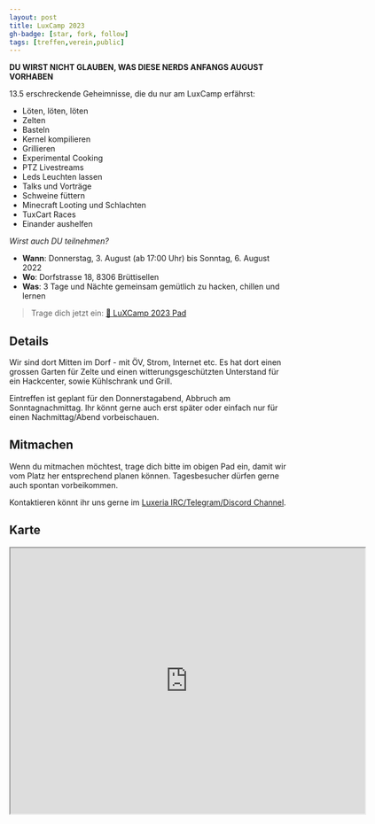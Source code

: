 ```yaml
---
layout: post
title: LuxCamp 2023
gh-badge: [star, fork, follow]
tags: [treffen,verein,public]
---
```


**DU WIRST NICHT GLAUBEN, WAS DIESE NERDS ANFANGS AUGUST VORHABEN**

13.5 erschreckende Geheimnisse, die du nur am LuxCamp erfährst:

- Löten, löten, löten
- Zelten
- Basteln
- Kernel kompilieren
- Grillieren
- Experimental Cooking
- PTZ Livestreams
- Leds Leuchten lassen
- Talks und Vorträge
- Schweine füttern
- Minecraft Looting und Schlachten
- TuxCart Races
- Einander aushelfen

_Wirst auch DU teilnehmen?_

 - **Wann**: Donnerstag, 3. August (ab 17:00 Uhr) bis Sonntag, 6. August 2022
 - **Wo**: Dorfstrasse 18, 8306 Brüttisellen
 - **Was**: 3 Tage und Nächte gemeinsam gemütlich zu hacken, chillen und lernen

> Trage dich jetzt ein: [📝 LuXCamp 2023 Pad](https://md.coredump.ch/ihbE0tFARv65ExTaOtsutw?both#)

## Details

Wir sind dort Mitten im Dorf - mit ÖV, Strom, Internet etc. Es hat dort einen
grossen Garten für Zelte und einen witterungsgeschützten Unterstand für ein
Hackcenter, sowie Kühlschrank und Grill.

Eintreffen ist geplant für den Donnerstagabend, Abbruch am Sonntagnachmittag.
Ihr könnt gerne auch erst später oder einfach nur für einen
Nachmittag/Abend vorbeischauen.

## Mitmachen

Wenn du mitmachen möchtest, trage dich bitte im obigen Pad ein, damit wir vom Platz her entsprechend planen können.
Tagesbesucher dürfen gerne auch spontan vorbeikommen.

Kontaktieren könnt ihr uns gerne im [Luxeria IRC/Telegram/Discord Channel](https://luxeria.ch/kontakt/).

## Karte

<iframe src="https://www.google.com/maps/d/embed?mid=1gJOObuuqEPCv_FODyIiBXf3S3cu2Kzho" width="640" height="480"></iframe>


